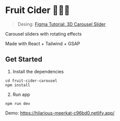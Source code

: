# Fruit Cider 🍐🍏🥝

> Desing: [Figma Tutorial: 3D Carousel Slider](https://www.youtube.com/watch?v=XKSNDxp-I14)

Carousel sliders with rotating effects

Made with React + Tailwind + GSAP

## Get Started

1. Install the dependencies

```
cd fruit-cider-carousel
npm install
```

2. Run app

```
npm run dev
```

Demo: https://hilarious-meerkat-c96bd0.netlify.app/